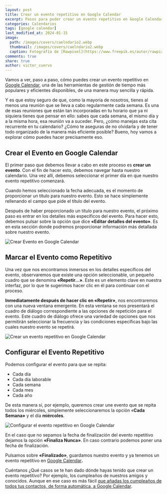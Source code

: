 ```yaml
---
layout: post
title: Crear un evento repetitivo en Google Calendar
excerpt: Pasos para poder crear un evento repetitivo en Google Calendar para que se repita las veces que necesitemos.
categories: Calendarios
tags: [google calendar]
last_modified_at: 2024-01-15
image:
  path: /images/covers/caelndario2.webp
  thumbnail: /images/covers/caelndario2.webp
  caption: Fotografía de [Rawpixel](https://www.freepik.es/autor/rawpixel-com)
comments: true
share: true
author: victor_cuervo
---
```


Vamos a ver, paso a paso, cómo puedes crear un evento repetitivo en [Google Calendar](http://calendar.google.com/), una de las herramientas de gestión de tiempo más populares y eficientes disponibles, de una manera muy sencilla y rápida.


Y es que estoy seguro de que, como la mayoría de nosotros, tienes al menos una reunión que se lleva a cabo regularmente cada semana. Es una de esas reuniones que están tan incorporadas en tu horario que ya ni siquiera tienes que pensar en ello: sabes que cada semana, el mismo día y a la misma hora, esa reunión va a suceder. Pero, ¿cómo manejas esta cita recurrente en tu calendario? ¿Cómo te aseguras de no olvidarla y de tener todo organizado de la manera más eficiente posible? Bueno, hoy vamos a explorar cómo puedes hacer precisamente eso.


## Crear el Evento en Google Calendar


El primer paso que debemos llevar a cabo en este proceso es **crear un evento**. Con el fin de hacer esto, debemos navegar hasta nuestro calendario. Una vez allí, debemos seleccionar el primer día en que nuestro evento repetitivo comenzará.


Cuando hemos seleccionado la fecha adecuada, es el momento de proporcionar un título para nuestro evento. Esto se hace simplemente rellenando el campo que pide el título del evento.


Después de haber proporcionado un título para nuestro evento, el próximo paso es entrar en los detalles más específicos del evento. Para hacer esto, debemos pulsar sobre la opción que dice **«Editar detalles del evento»**. Es en esta sección donde podremos proporcionar información más detallada sobre nuestro evento.


![Crear Evento en Google Calendar](https://ayudaenlaweb.com/images/articulos/google-calendar/crear-evento-google-calendar.webp)


## Marcar el Evento como Repetitivo


Una vez que nos encontramos inmersos en los detalles específicos del evento, observaremos que existe una opción seleccionable, un pequeño cuadro que se denomina **«Repetir...»**. Este es un elemento clave en nuestra interfaz, por lo que te sugerimos hacer clic en él para continuar con el proceso.


**Inmediatamente después de hacer clic en «Repetir»**, nos encontraremos con una nueva ventana emergente. En esta ventana se nos presentará el cuadro de diálogo correspondiente a las opciones de repetición para el evento. Este cuadro de diálogo ofrece una variedad de opciones que nos permitirán seleccionar la frecuencia y las condiciones específicas bajo las cuales nuestro evento se repetirá.


![Crear un evento repetitivo en Google Calendar](https://ayudaenlaweb.com/images/articulos/google-calendar/crear-evento-repetir-google-calendar.webp)


## Configurar el Evento Repetitivo


Podemos configurar el evento para que se repita:

- Cada día
- Cada día laborable
- Cada semana
- Cada mes
- Cada año

De esta manera si, por ejemplo, queremos crear une evento que se repita todos los miércoles, simplemente seleccionaremos la opción «**Cada Semana»** y el día **miércoles**.


![Configurar el evento repetitivo en Google Calendar](https://ayudaenlaweb.com/images/articulos/google-calendar/crear-evento-repetir-google-calendar-opciones.webp)


En el caso que no sepamos la fecha de finalización del evento repetitivo dejamos la opción **«Finaliza Nunca»**. En caso contrario podemos poner una fecha de finalización.


Pulsamos sobre **«Finalizado»**, guardamos nuestro evento y ya tenemos un evento repetitivo en [Google Calendar](http://calendar.google.com/)**.**


Cuéntanos ¿Qué casos se te han dado dónde hayas tenido que crear un evento repetitivo? Por ejemplo, los cumpleaños de nuestros amigos y conocidos. Aunque en ese caso es más fácil [que añadas los cumpleaños de todos tus contactos, de forma automática, a Google Calendar](https://www.ayudaenlaweb.com/calendarios-y-tareas/anadir-los-cumpleanos-de-tus-contactos-a-google-calendar/).

